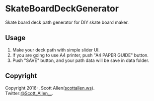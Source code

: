 # SkateBoardDeckGenerator
Skate board deck path generator for DIY skate board maker.

## Usage
1. Make your deck path with simple slider UI.
2. If you are going to use A4 printer, push "A4 PAPER GUIDE" button.
3. Push "SAVE" button, and your path data will be save in data folder.

## Copyright
Copyright 2016-, Scott Allen([scottallen.ws](http://scottallen.ws)).  
Twitter:[@Scott_Allen__](https://twitter.com/#!/Scott_Allen__ "twitter@Scott_Allen__").
